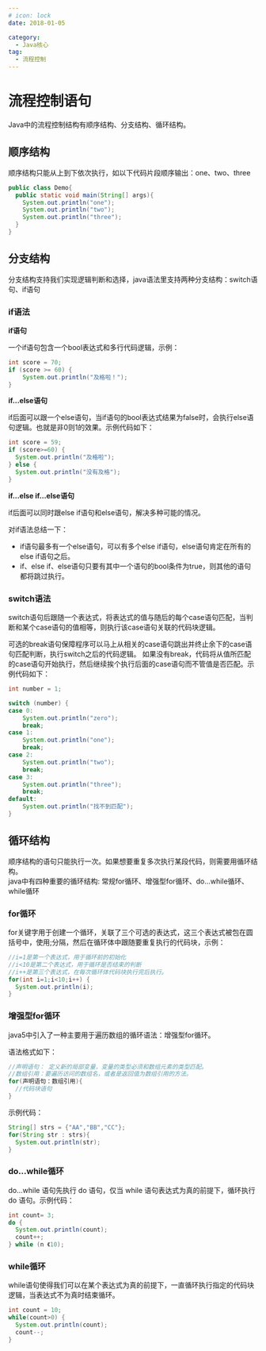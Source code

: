 ```yaml
---
# icon: lock
date: 2018-01-05

category:
  - Java核心
tag:
  - 流程控制
---
```


# 流程控制语句

Java中的流程控制结构有顺序结构、分支结构、循环结构。

## 顺序结构
顺序结构只能从上到下依次执行，如以下代码片段顺序输出：one、two、three
```java
public class Demo{
  public static void main(String[] args){
    System.out.println("one");
    System.out.println("two");
    System.out.println("three");
  }
}
```

## 分支结构
分支结构支持我们实现逻辑判断和选择，java语法里支持两种分支结构：switch语句、if语句
### if语法
**if语句**  

一个if语句包含一个bool表达式和多行代码逻辑，示例：
```java
int score = 70;
if (score >= 60) {
    System.out.println("及格啦！");
}
```
**if...else语句**  

if后面可以跟一个else语句，当if语句的bool表达式结果为false时，会执行else语句逻辑。也就是非0则1的效果。示例代码如下：
```java
int score = 59;
if (score>=60) {
  System.out.println("及格啦");
} else {
  System.out.println("没有及格");
}
```

**if...else if...else语句**  

if后面可以同时跟else if语句和else语句，解决多种可能的情况。

对if语法总结一下：
- if语句最多有一个else语句，可以有多个else if语句，else语句肯定在所有的else if语句之后。
- if、else if、else语句只要有其中一个语句的bool条件为true，则其他的语句都将跳过执行。


### switch语法
switch语句后跟随一个表达式，将表达式的值与随后的每个case语句匹配，当判断和某个case语句的值相等，则执行该case语句关联的代码块逻辑。<br/>

可选的break语句保障程序可以马上从相关的case语句跳出并终止余下的case语句匹配判断，执行switch之后的代码逻辑。
如果没有break，代码将从值所匹配的case语句开始执行，然后继续挨个执行后面的case语句而不管值是否匹配。示例代码如下：

```java
int number = 1;

switch (number) {
case 0:
	System.out.println("zero");
	break;
case 1:
	System.out.println("one");
	break;
case 2:
	System.out.println("two");
	break;
case 3:
	System.out.println("three");
	break;
default:
	System.out.println("找不到匹配");
}
```



## 循环结构
顺序结构的语句只能执行一次。如果想要重复多次执行某段代码，则需要用循环结构。<br/>
java中有四种重要的循环结构: 常规for循环、增强型for循环、do...while循环、while循环

### for循环 

for关键字用于创建一个循环，关联了三个可选的表达式，这三个表达式被包在圆括号中，使用;分隔，然后在循环体中跟随要重复执行的代码块，示例：
```java
//i=1是第一个表达式，用于循环前的初始化
//i<10是第二个表达式，用于循环是否结束的判断
//i++是第三个表达式，在每次循环体代码块执行完后执行。
for(int i=1;i<10;i++) {
  System.out.println(i);
}
```

### 增强型for循环 
java5中引入了一种主要用于遍历数组的循环语法：增强型for循环。

语法格式如下：
```java
//声明语句： 定义新的局部变量，变量的类型必须和数组元素的类型匹配。
//数组引用：要遍历访问的数组名，或者是返回值为数组引用的方法。
for(声明语句：数组引用){
  //代码块语句
}
```
示例代码：
```java
String[] strs = {"AA","BB","CC"};
for(String str : strs){
  System.out.println(str);
}
```

### do...while循环 
do...while 语句先执行 do 语句，仅当 while 语句表达式为真的前提下，循环执行 do 语句。示例代码：
```java
int count= 3;
do {
  System.out.println(count);
  count++;
} while (n 《10);
```

### while循环
while语句使得我们可以在某个表达式为真的前提下，一直循环执行指定的代码块逻辑，当表达式不为真时结束循环。
```java
int count = 10;
while(count>0) {
  System.out.println(count);
  count--;
}
```